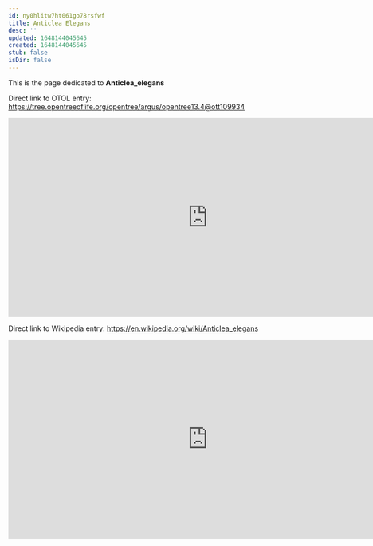 ```yaml
---
id: ny0hlitw7ht061go78rsfwf
title: Anticlea Elegans
desc: ''
updated: 1648144045645
created: 1648144045645
stub: false
isDir: false
---
```

This is the page dedicated to **Anticlea_elegans**


Direct link to OTOL entry: https://tree.opentreeoflife.org/opentree/argus/opentree13.4@ott109934



<html>
    <body>
    <iframe src="https://tree.opentreeoflife.org/opentree/argus/opentree13.4@ott109934"
    width="800" height="400" frameborder="0" allowfullscreen> </iframe>
    </body>
</html>
    


Direct link to Wikipedia entry: https://en.wikipedia.org/wiki/Anticlea_elegans



<html>
    <body>
    <iframe src="https://en.wikipedia.org/wiki/Anticlea_elegans"
    width="800" height="400" frameborder="0" allowfullscreen> </iframe>
    </body>
</html>
    
